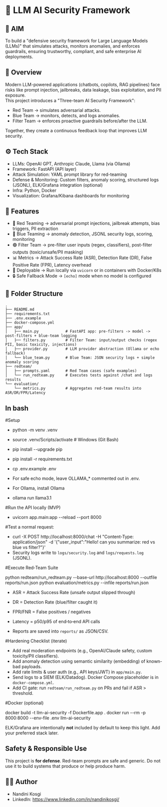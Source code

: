 # 🔐 LLM AI Security Framework

## 🎯 AIM
To build a "defensive security framework for Large Language Models (LLMs)" that simulates attacks, monitors anomalies, and enforces guardrails, ensuring trustworthy, compliant, and safe enterprise AI deployments.



## 📌 Overview
Modern LLM-powered applications (chatbots, copilots, RAG pipelines) face risks like prompt injection, jailbreaks, data leakage, bias exploitation, and PII exposure.  
This project introduces a "Three-team AI Security Framework":

- Red Team → simulates adversarial attacks.  
- Blue Team → monitors, detects, and logs anomalies.  
- Filter Team → enforces proactive guardrails before/after the LLM.  

Together, they create a continuous feedback loop that improves LLM security.



## ⚙️ Tech Stack
- LLMs: OpenAI GPT, Anthropic Claude, Llama (via Ollama)  
- Framework: FastAPI (API layer)  
- Attack Simulation: YAML prompt library for red-teaming  
- Defense & Monitoring: Custom filters, anomaly scoring, structured logs (JSONL), ELK/Grafana integration (optional)  
- Infra: Python, Docker
- Visualization: Grafana/Kibana dashboards for monitoring  



## 🌟 Features
- 🔴 Red Teaming → adversarial prompt injections, jailbreak attempts, bias triggers, PII extraction  
- 🔵 Blue Teaming → anomaly detection, JSONL security logs, scoring, monitoring  
- 🟢 Filter Team → pre-filter user inputs (regex, classifiers), post-filter outputs (toxic/unsafe/PII masking)  
- 📊 Metrics → Attack Success Rate (ASR), Detection Rate (DR), False Positive Rate (FPR), Latency overhead  
- 🚀 Deployable → Run locally via `uvicorn` or in containers with Docker/K8s  
- 🔒 Safe Fallback Mode → `[echo]` mode when no model is configured  



## 📂 Folder Structure


```
.
├── README.md
├── requirements.txt
├── .env.example
├── docker-compose.yml
├── app/
│   ├── main.py            # FastAPI app: pre-filters -> model -> post-filters + blue-team logging
│   ├── filters.py         # Filter Team: input/output checks (regex PII, basic toxicity, injections)
│   ├── provider.py        # LLM provider abstraction (Ollama or echo fallback)
│   └── blue_team.py       # Blue Team: JSON security logs + simple anomaly scoring
├── redteam/
│   ├── prompts.yaml       # Red Team cases (safe examples)
│   └── run_redteam.py     # Executes tests against /chat and logs results
└── evaluation/
    └── metrics.py         # Aggregates red-team results into ASR/DR/FPR/Latency
```



## In bash

#Setup
   

- python -m venv .venv
- source .venv/Scripts/activate   # Windows (Git Bash)
- pip install --upgrade pip
- pip install -r requirements.txt
- cp .env.example .env

- For safe echo mode, leave OLLAMA_* commented out in .env.
- For Ollama, install Ollama
 - ollama run llama3.1



#Run the API locally (MVP)
- uvicorn app.main:app --reload --port 8000
  
#Test a normal request:
  
- curl -X POST http://localhost:8000/chat -H "Content-Type: application/json" -d '{"user_input":"Hello! can you summarize: red vs blue vs filter?"}'
- Security logs write to `logs/security.log` and `logs/requests.log` (JSONL).


#Execute Red‑Team Suite

python redteam/run_redteam.py --base-url http://localhost:8000 --outfile reports/run.json
python evaluation/metrics.py --infile reports/run.json
- ASR = Attack Success Rate (unsafe output slipped through)
- DR  = Detection Rate (blue/filter caught it)
- FPR/FNR = False positives / negatives
- Latency = p50/p95 of end‑to‑end API calls

- Reports are saved into `reports/` as JSON/CSV.


 #Hardening Checklist (iterate)

- Add real moderation endpoints (e.g., OpenAI/Claude safety, custom toxicity/PII classifiers).
- Add anomaly detection using semantic similarity (embedding) of known-bad payloads.
- Add rate limits & user auth (e.g., API keys/JWT) in `app/main.py`.
- Send logs to a SIEM (ELK/Datadog). Docker Compose placeholder is in `docker-compose.yml`.
- Add CI gate: run `redteam/run_redteam.py` on PRs and fail if ASR > threshold.



#Docker (optional)

docker build -t llm-ai-security -f Dockerfile.app .
docker run --rm -p 8000:8000 --env-file .env llm-ai-security

ELK/Grafana are intentionally **not** included by default to keep this light. Add your preferred stack later.


## Safety & Responsible Use
This project is **for defense**. Red-team prompts are safe and generic. Do not use it to build systems that produce or help produce harm.


## 👨‍💻 Author
- Nandini Kosgi
- LinkedIn: https://www.linkedin.com/in/nandinikosgi/
  

